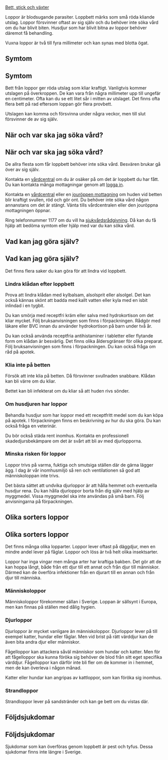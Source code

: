 [Bett, stick och växter](https://www.1177.se/olyckor--skador/bett-stick-och-vaxter/)

Loppor är blodsugande parasiter. Loppbett märks som små röda kliande utslag. Loppor försvinner oftast av sig själv och du behöver inte söka vård om du har blivit biten. Husdjur som har blivit bitna av loppor behöver däremot få behandling.

Vuxna loppor är två till fyra millimeter och kan synas med blotta ögat.

Symtom
------

Symtom
------

Bett från loppor ger röda utslag som kliar kraftigt. Vanligtvis kommer utslagen på överkroppen. De kan vara från några millimeter upp till ungefär en centimeter. Ofta kan du se ett litet sår i mitten av utslaget. Det finns ofta flera bett på rad eftersom loppan gör flera provbett.

Utslagen kan komma och försvinna under några veckor, men till slut försvinner de av sig själv.

När och var ska jag söka vård?
------------------------------

När och var ska jag söka vård?
------------------------------

De allra flesta som får loppbett behöver inte söka vård. Besvären brukar gå över av sig själv.

Kontakta en [vårdcentral](https://www.1177.se/lankbiblioteket/nationella-lankar/1177---lankar/hitta-vard---forinstallda-sok/hitta-vardcentral-nara-mig/) om du är osäker på om det är loppbett du har fått. Du kan kontakta många mottagningar genom att [logga in](https://www.1177.se/lankbiblioteket/nationella-lankar/1177---lankar/e-tjanster---behallare/e-tjanster---allman-inloggning/).

Kontakta en [vårdcentral](https://www.1177.se/lankbiblioteket/nationella-lankar/1177---lankar/hitta-vard---forinstallda-sok/hitta-vardcentral-nara-mig/) eller en [jouröppen mottagning](https://www.1177.se/lankbiblioteket/nationella-lankar/1177---lankar/hitta-vard---forinstallda-sok/hitta-jourmottagning-nara-mig/) om huden vid betten blir kraftigt svullen, röd och gör ont. Du behöver inte söka vård någon annanstans om det är stängt. Vänta tills vårdcentralen eller den jouröppna mottagningen öppnar.

Ring telefonnummer 1177 om du vill ha [sjukvårdsrådgivning](https://www.1177.se/om-1177/nar-du-ringer-1177/nar-du-ringer-1177/). Då kan du få hjälp att bedöma symtom eller hjälp med var du kan söka vård.

Vad kan jag göra själv?
-----------------------

Vad kan jag göra själv?
-----------------------

Det finns flera saker du kan göra för att lindra vid loppbett.

### Lindra klådan efter loppbett

Prova att lindra klådan med kylbalsam, alsolsprit eller alsolgel. Det kan också kännas skönt att badda med kallt vatten eller kyla med en isbit inlindad i en tygbit.

Du kan smörja med receptfri kräm eller salva med hydrokortison om det kliar mycket. Följ bruksanvisningen som finns i förpackningen. Rådgör med läkare eller BVC innan du använder hydrokortison på barn under två år.

Du kan också använda receptfria antihistaminer i tabletter eller flytande form om klådan är besvärlig. Det finns olika åldersgränser för olika preparat. Följ bruksanvisningen som finns i förpackningen. Du kan också fråga om råd på apotek.

### Klia inte på betten

Försök att inte klia på betten. Då försvinner svullnaden snabbare. Klådan kan bli värre om du kliar.

Bettet kan bli infekterat om du kliar så att huden rivs sönder.

### Om husdjuren har loppor

Behandla husdjur som har loppor med ett receptfritt medel som du kan köpa på apotek. I förpackningen finns en beskrivning av hur du ska göra. Du kan också fråga en veterinär.

Du bör också städa rent inomhus. Kontakta en professionell skadedjursbekämpare om det är svårt att bli av med djurlopporna.

### Minska risken för loppor

Loppor trivs på varma, fuktiga och smutsiga ställen där de gärna lägger ägg. I dag är vår inomhusmiljö så ren och ventilationen så god att människoloppan inte trivs.

Det bästa sättet att undvika djurloppor är att hålla hemmet och eventuella husdjur rena. Du kan hålla djurloppor borta från dig själv med hjälp av myggmedel. Vissa myggmedel ska inte användas på små barn. Följ anvisningarna på förpackningen.

Olika sorters loppor
--------------------

Olika sorters loppor
--------------------

Det finns många olika lopparter. Loppor lever oftast på däggdjur, men en mindre andel lever på fåglar. Loppor och löss är två helt olika insektsarter.

Loppor har inga vingar men många arter har kraftiga bakben. Det gör att de kan hoppa långt, både från ett djur till ett annat och från djur till människor. Därmed kan de överföra infektioner från en djurart till en annan och från djur till människa.

### Människoloppor

Människoloppor förekommer sällan i Sverige. Loppan är sällsynt i Europa, men kan finnas på ställen med dålig hygien.

### Djurloppor

Djurloppor är mycket vanligare än människoloppor. Djurloppor lever på till exempel katter, hundar eller fåglar. Men vid brist på rätt värddjur kan de även bita andra djur eller människor.

Fågelloppor kan attackera såväl människor som hundar och katter. Men för att fågelloppor ska kunna föröka sig behöver de blod från sitt eget specifika värddjur. Fågelloppor kan därför inte bli fler om de kommer in i hemmet, men de kan överleva i någon månad.

Katter eller hundar kan angripas av kattloppor, som kan föröka sig inomhus.

### Strandloppor

Strandloppor lever på sandstränder och kan ge bett om du vistas där.

Följdsjukdomar
--------------

Följdsjukdomar
--------------

Sjukdomar som kan överföras genom loppbett är pest och tyfus. Dessa sjukdomar finns inte längre i Sverige.